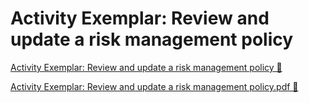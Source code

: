 # Activity Exemplar: Review and update a risk management policy

[Activity Exemplar: Review and update a risk management policy 🔗](https://www.coursera.org/learn/strategies-for-cloud-security-risk-management/supplement/gXkGn/activity-exemplar-review-and-update-a-risk-management-policy)

[Activity Exemplar: Review and update a risk management policy.pdf 🔗](https://1drv.ms/b/c/526c45566c8c239a/EYR64sFPXE5GgNiXpAbHEVQBZjmD94OFNuC-IS5YWv0EPg?e=2gSXQ7)
